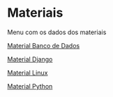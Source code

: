 # Materiais
Menu com os dados dos materiais

[Material Banco de Dados](banco_de_dados/index.md)

[Material Django](django/index.md)

[Material Linux](linux/index.md)

[Material Python](python/index.md)